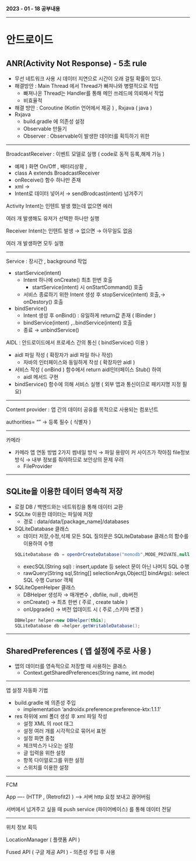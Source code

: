 <b> 2023 - 01 - 18 공부내용 </b>

---

# 안드로이드

## ANR(Activity Not Response) - 5초 rule

- 무선 네트워크 사용 시 데이터 지연으로 시간이 오래 걸릴 확률이 있다.
- 해결방안 : Main Thread 에서 Thread가 빠져나와 병렬적으로 작업
  - 빠져나온 Thread는 Handler를 통해 메인 쓰레드에 의뢰해서 작업
  - 비효율적
- 해결 방안 : Coroutine (Kotlin 언어에서 제공 ) , Rxjava ( java )
- Rxjava
  - build.gradle 에 의존성 설정
  - Observable 만들기
  - Observer : Observable이 발생한 데이터를 획득하기 위한

---

BroadcastReceiver : 이벤트 모델로 실행 ( code로 동적 등록,해제 가능 )

- 예제 ) 화면 On/Off , 배터리상황 ,
- class A extends BroadcastReceiver
- onReceive() 함수 하나만 존재
- xml → <receive >
- Intent로 데이터 넣어서 → sendBrodcast(intent) 넘겨주기

Activity Intent는 인텐트 발생 했는데 없으면 에러

여러 개 발생해도 유저가 선택한 하나만 실행

Receiver Intent는 인텐트 발생 → 없으면 → 아무일도 없음

여러 개 발생하면 모두 실행

---

Service : 장시간 , background 작업

- startService(intent)
  - Intent 하나에 onCreate() 최초 한번 호출
    - startService(intent) 시 onStartCommand() 호출
  - 서비스 종료하기 위한 Intent 생성 후 stopService(intent) 호출,→ onDestory() 호출
- bindService()
  - Intent 생성 후 onBind() : 유일하게 return값 존재 ( IBinder )
  - bindService(intent) ,..bindService(intent) 호출
  - 종료 → unbindService()

AIDL : 안드로이드에서 프로세스 간의 통신 ( bindService() 이용 )

- aidl 파일 작성 ( 확장자가 aidl 파일 하나 작성)
  - 자바의 인터페이스와 동일하게 작성 ( 확장자만 aidl )
- 서비스 작성 ( onBind ) 함수에서 return aidl인터페이스 Stub() 하여
  - aidl 메서드 구현
- bindService() 함수에 의해 서비스 실행 ( 외부 앱과 통신이므로 패키지명 지정 필요)

---

Content provider : 앱 간의 데이터 공유를 목적으로 사용되는 컴포넌트

authorities= “” → 등록 필수 ( 식별자 )

---

카메라

- 카메라 앱 연동 방법 2가지
  썸네일 방식 → 파일 용량이 커 사이즈가 작아짐
  file정보 방식 → 내부 정보를 줘야하므로 보안상의 문제 우려
  - FileProvider

---

## SQLite을 이용한 데이터 영속적 저장

- 로컬 DB / 백엔드와는 네트워킹을 통해 데이터 교환
- SQLite 이용한 데이터는 파일에 저장
  - 경로 : data/data/[package_name]/databases
- SQLiteDatabase 클래스
  - 데이터 저장,수정,삭제 모든 SQL 질의문은 SQLiteDatabase 클래스의 함수를 이용하여 수행
  ```java
  SQLiteDatabase db = openOrCreateDatabase("memodb",MODE_PRIVATE,null);
  ```
  - execSQL(String sql) : insert,update 등 select 문이 아닌 나머지 SQL 수행
  - rawQuery(String sql,String[] selectionArgs,Object[] bindArgs): select SQL 수행
    Cursor 객체
- SQLiteOpenHelper 클래스
  - DBHelper 생성자 → 매개변수 , dbfile, null , db버전
  - onCreate() → 최초 한번 ( 주로 , create table )
  - onUpgrade() → 버전 업데이트 시 ( 주로 ,스키마 변경 )
  ```java
  DBHelper helper=new DBHelper(this);
  SQLiteDatabase db =helper.getWritableDatabase();
  ```

---

## SharedPreferences ( 앱 설정에 주로 사용 )

- 앱의 데이터를 영속적으로 저장할 때 사용하는 클래스
  - Context.getSharedPreferences(String name, int mode)

---

앱 설정 자동화 기법

- build.gradle 에 의존성 주입
  - implementation ‘androidx.preference:preference-ktx:1.1.1’
- res 하위에 xml 폴더 생성 후 xml 파일 작성
  - <PreferenceScreen> 설정 XML 의 root 태그
  - <PreferenceCategory> 설정 여러 개를 시각적으로 묶어서 표현
  - <Preference> 설정 화면 중첩
  - <CheckboxPreference> 체크박스가 나오는 설정
  - <EditTextPreference> 글 입력을 위한 설정
  - <ListPreference> 항목 다이얼로그를 위한 설정
  - <SwitchPreferenceCompat> 스위치를 이용한 설정

---

FCM

App —- (HTTP , (Retrofit2) ) —> 서버 http 요청 보내고 끊어버림

서버에서 넘겨주고 싶을 때 push service (파이어베이스) 를 통해 데이터 전달

---

위치 정보 획득

LocationManager ( 플랫폼 API )

Fused API ( 구글 제공 API ) - 의존성 주입 후 사용
